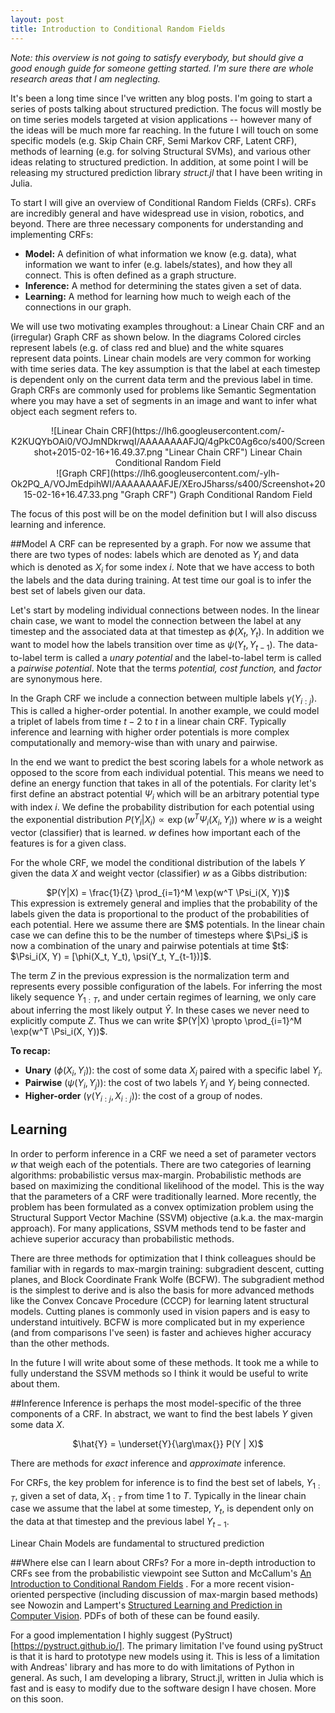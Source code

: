 ```yaml
---
layout: post
title: Introduction to Conditional Random Fields
---
```


*Note: this overview is not going to satisfy everybody, but should give a good enough guide for someone getting started. I'm sure there are whole research areas that I am neglecting.* 

It's been a long time since I've written any blog posts. I'm going to start a series of posts talking about structured prediction. The focus will mostly be on time series models targeted at vision applications -- however many of the ideas will be much more far reaching. In the future I will touch on some specific models (e.g. Skip Chain CRF, Semi Markov CRF, Latent CRF), methods of learning (e.g. for solving Structural SVMs), and various other ideas relating to structured prediction. In addition, at some point I will be releasing my structured prediction library *struct.jl* that I have been writing in Julia. 

To start I will give an overview of Conditional Random Fields (CRFs). CRFs are incredibly general and have widespread use in vision, robotics, and beyond. There are three necessary components for understanding and implementing CRFs: 

 - **Model:**  A definition of what information we know (e.g. data), what information we want to infer (e.g. labels/states), and how they all connect. This is often defined as a graph structure.
 - **Inference:** A method for determining the states given a set of data.
 - **Learning:** A method for learning how much to weigh each of the connections in our graph.

<!-- To start I will give an overview of Conditional Random Fields (CRFs). CRFs are incredibly general and have widespread use in vision, robotics, and beyond. There are three necessary components: first, we must define a **model**. This is a definition of what information we know (e.g. data), what information we want to infer (e.g. labels/states), and how it all connects. This is often defined as a graph structure where nodes represent data/states and edges represent the connections between the data. Second, we need a way of performing **inference**; how can we determine which states most likely compute the best labeling given a set of data. Third, we must **learn** how much to weigh each of the connections in our graph. -->

We will use two motivating examples throughout: a Linear Chain CRF and an (irregular) Graph CRF as shown below. In the diagrams Colored circles represent labels (e.g. of class red and blue) and the white squares represent data points. Linear chain models are very common for working with time series data. The key assumption is that the label at each timestep is dependent only on the current data term and the previous label in time. Graph CRFs are commonly used for problems like Semantic Segmentation where you may have a set of segments in an image and want to infer what object each segment refers to.

<center>
![Linear Chain CRF](https://lh6.googleusercontent.com/-K2KUQYbOAi0/VOJmNDkrwqI/AAAAAAAAFJQ/4gPkC0Ag6co/s400/Screenshot+2015-02-16+16.49.37.png "Linear Chain CRF") 
Linear Chain Conditional Random Field
</center>
<center>
![Graph CRF](https://lh6.googleusercontent.com/-ylh-Ok2PQ_A/VOJmEdpihWI/AAAAAAAAFJE/XEroJ5harss/s400/Screenshot+2015-02-16+16.47.33.png "Graph CRF")
 Graph Conditional Random Field
</center>

The focus of this post will be on the model definition but I will also discuss learning and inference. 

##Model
A CRF can be represented by a graph. For now we assume that there are two types of nodes: labels which are denoted as $Y_i$ and data which is denoted as $X_i$ for some index $i$. Note that we have access to both the labels and the data during training. At test time our goal is to infer the best set of labels given our data. 

Let's start by modeling individual connections between nodes. In the linear chain case, we want to model the connection between the label at any timestep and the associated data at that timestep as $\phi(X_t, Y_t)$. In addition we want to model how the labels transition over time as $\psi(Y_t, Y_{t-1})$. The data-to-label term is called a *unary potential* and the label-to-label term is called a *pairwise potential*. Note that the terms *potential,* *cost function,* and *factor* are synonymous here.

In the Graph CRF we include a connection between multiple labels $\gamma(Y_{i:j})$. This is called a higher-order potential. In another example, we could model a triplet of labels from time $t-2$ to $t$ in a linear chain CRF. Typically inference and learning with higher order potentials is more complex computationally and memory-wise than with unary and pairwise.  

In the end we want to predict the best scoring labels for a whole network as opposed to the score from each individual potential. This means we need to define an energy function that takes in all of the potentials. For clarity let's first define an abstract potential $\Psi_i$ which will be an arbitrary potential type with index $i$. We define the probability distribution for each potential using the exponential distribution $P(Y_i|X_i) \propto \exp(w^T\Psi_i(X_i, Y_i))$ where $w$ is a weight vector (classifier) that is learned. $w$ defines how important each of the features is for a given class.

For the whole CRF, we model the conditional distribution of the labels $Y$ given the data $X$ and weight vector (classifier) $w$ as a Gibbs distribution:
<center>$P(Y|X) = \frac{1}{Z} \prod_{i=1}^M \exp(w^T \Psi_i(X, Y))$</center>
This expression is extremely general and implies that the probability of the labels given the data is proportional to the product of the probabilities of each potential. Here we assume there are $M$ potentials. In the linear chain case we can define this to be the number of timesteps where $\Psi_i$ is now a combination of the unary and pairwise potentials at time $t$:  $\Psi_i(X, Y) = [\phi(X_t, Y_t), \psi(Y_t, Y_{t-1})]$.

The term $Z$ in the previous expression is the normalization term and represents every possible configuration of the labels. For inferring the most likely sequence $Y_{1:T}$, and under certain regimes of learning, we only care about inferring the most likely output $\hat{Y}$. In these cases we never need to explicitly compute $Z$. Thus we can write $P(Y|X) \propto \prod_{i=1}^M \exp(w^T \Psi_i(X, Y))$.

**To recap:**
 - **Unary** ($\phi(X_i, Y_i)$): the cost of some data $X_i$ paired with a specific label $Y_i$.
 - **Pairwise** ($\psi(Y_i, Y_j)$): the cost of two labels $Y_i$ and $Y_j$ being connected.
 - **Higher-order** ($\gamma(Y_{i:j}, X_{i:j})$): the cost of a group of nodes.

 


## Learning
In order to perform inference in a CRF we need a set of parameter vectors $w$ that weigh each of the potentials. There are two categories of learning algorithms: probabilistic versus max-margin. Probabilistic methods are based on maximizing the conditional likelihood of the model. This is the way that the parameters of a CRF were traditionally learned. More recently, the problem has been formulated as a convex optimization problem using the Structural Support Vector Machine (SSVM) objective (a.k.a. the max-margin approach). For many applications, SSVM methods tend to be faster and achieve superior accuracy than probabilistic methods. 

<!--
Probabilistic 
A common method is to Maximum Likelihood
$w = \underset{w}{\arg\max{}} \prod_{i=1}^N P(Y^{(i)}|X^{(i)}; w)$
$w^t = w^{t-1} + \alpha p $

Structural Support Vector Machine
The objective function is posed as follows:
--> 

There are three methods for optimization that I think colleagues should be familiar with in regards to max-margin training: subgradient descent, cutting planes, and Block Coordinate Frank Wolfe (BCFW). The subgradient method is the simplest to derive and is also the basis for more advanced methods like the Convex Concave Procedure (CCCP) for learning latent structural models. Cutting planes is commonly used in vision papers and is easy to understand intuitively. BCFW is more complicated but in my experience (and from comparisons I've seen) is faster and achieves higher accuracy than the other methods. 

In the future I will write about some of these methods. It took me a while to fully understand the SSVM methods so I think it would be useful to write about them.

##Inference
Inference is perhaps the most model-specific of the three components of a CRF. In abstract, we want to find the best labels $Y$ given some data $X$.
<center>
$\hat{Y} = \underset{Y}{\arg\max{}} P(Y | X)$
</center>


There are methods for *exact* inference and *approximate* inference. 



For CRFs, the key problem for inference is to find the best set of labels, $Y_{1:T}$, given a set of data, $X_{1:T}$ from time 1 to $T$. Typically in the linear chain case we assume that the label at some timestep, $Y_t$, is dependent only on the data at that timestep and the previous label $Y_{t-1}$. 

Linear Chain Models are fundamental to structured prediction


##Where else can I learn about CRFs?
For a more in-depth introduction to CRFs see from the probabilistic viewpoint see Sutton and McCallum's [An Introduction to Conditional Random Fields](http://www.nowpublishers.com/articles/foundations-and-trends-in-machine-learning/MAL-013) . For a more recent vision-oriented perspective (including discussion of max-margin based methods) see Nowozin and Lampert's [Structured Learning and Prediction in Computer Vision](http://www.nowpublishers.com/article/Details/CGV-033). PDFs of both of these can be found easily.

For a good implementation I highly suggest (PyStruct)[https://pystruct.github.io/]. The primary limitation I've found using pyStruct is that it is hard to prototype new models using it. This is less of a limitation with Andreas' library and has more to do with limitations of Python in general. As such, I am developing a library, Struct.jl, written in Julia which is fast and is easy to modify due to the software design I have chosen. More on this soon.

